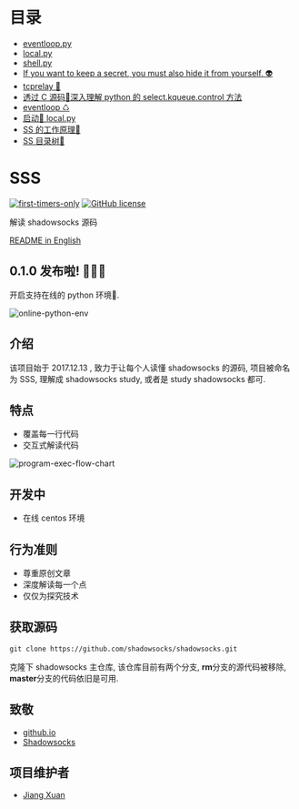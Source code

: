 目录
=======

* [eventloop.py](/deepinss/2018/02/01/eventloop.py.html)
* [local.py](/deepinss/2018/01/31/local.py.html)
* [shell.py](/deepinss/2018/01/24/shell.py.html)
* [If you want to keep a secret, you must also hide it from yourself. 👽](/deepinss/2018/01/15/enc.html)
* [tcprelay 💌](/deepinss/2017/12/26/tcprelay.html)
* [透过 C 源码🔧深入理解 python 的 select.kqueue.control 方法](/deepinss/2017/12/23/understanding-kevent-control-method.html)
* [eventloop ♺](/deepinss/2017/12/23/eventloop.html)
* [启动🚀 local.py](/deepinss/2017/12/16/boot-local-py.html)
* [SS 的工作原理🌄](/deepinss/2017/12/14/ss-work-method.html)
* [SS 目录树🌲](/deepinss/2017/12/13/ss-directory-tree.html)

SSS
====

[![first-timers-only](https://img.shields.io/badge/first--timers--only-friendly-blue.svg?style=flat-square)](http://www.firsttimersonly.com/) [![GitHub license](https://img.shields.io/badge/license-MIT-blue.svg)](https://github.com/Jiang-Xuan/deepinss/blob/master/LICENSE)

解读 shadowsocks 源码

[README in English](README.md)

0.1.0 发布啦! 🎉🎉🎉
-------------------

开启支持在线的 python 环境🚀.

![online-python-env](./assets/images/online-python-env.png)

介绍
----

该项目始于 2017.12.13 , 致力于让每个人读懂 shadowsocks 的源码, 项目被命名为 SSS, 理解成 shadowsocks study, 或者是 study shadowsocks 都可.


特点
----

* 覆盖每一行代码
* 交互式解读代码

![program-exec-flow-chart](./assets/images/program-exec-flow-chart.png)

开发中
-----

* 在线 centos 环境

行为准则
-------

* 尊重原创文章
* 深度解读每一个点
* 仅仅为探究技术

获取源码
-------

```shell
git clone https://github.com/shadowsocks/shadowsocks.git
```

克隆下 shadowsocks 主仓库, 该仓库目前有两个分支, **rm**分支的源代码被移除, **master**分支的代码依旧是可用.

致敬
-----

* [github.io](https://github.io)
* [Shadowsocks](https://github.com/shadowsocks/shadowsocks)

项目维护者
--------

* [Jiang Xuan](https://github.com/Jiang-Xuan)

